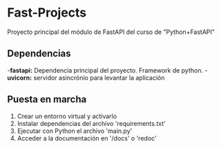 # Fast-Projects
Proyecto principal del módulo de FastAPI del curso de "Python+FastAPI"

## Dependencias
-**fastapi:** Dependencia principal del proyecto. Framework de python.
-**uvicorn:** servidor asincrónio para levantar la aplicación

## Puesta en marcha
1. Crear un entorno virtual y activarlo
2. Instalar dependencias del archivo 'requirements.txt'
3. Ejecutar con Python el archivo 'main.py'
4. Acceder a la documentación en '/docs' o 'redoc'